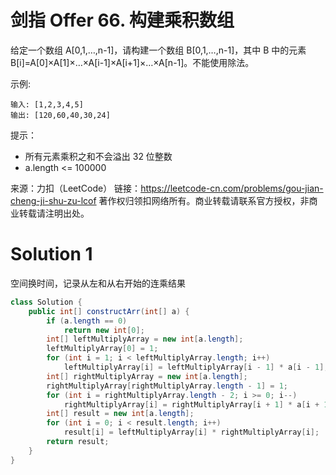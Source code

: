 # 剑指 Offer 66. 构建乘积数组

给定一个数组 A[0,1,…,n-1]，请构建一个数组 B[0,1,…,n-1]，其中 B 中的元素 B[i]=A[0]×A[1]×…×A[i-1]×A[i+1]×…×A[n-1]。不能使用除法。

示例:
```
输入: [1,2,3,4,5]
输出: [120,60,40,30,24]
```

提示：
+ 所有元素乘积之和不会溢出 32 位整数
+ a.length <= 100000

来源：力扣（LeetCode）
链接：https://leetcode-cn.com/problems/gou-jian-cheng-ji-shu-zu-lcof
著作权归领扣网络所有。商业转载请联系官方授权，非商业转载请注明出处。

# Solution 1
空间换时间，记录从左和从右开始的连乘结果  
``` java
class Solution {
    public int[] constructArr(int[] a) {
        if (a.length == 0)
            return new int[0];
        int[] leftMultiplyArray = new int[a.length];
        leftMultiplyArray[0] = 1;
        for (int i = 1; i < leftMultiplyArray.length; i++)
            leftMultiplyArray[i] = leftMultiplyArray[i - 1] * a[i - 1];
        int[] rightMultiplyArray = new int[a.length];
        rightMultiplyArray[rightMultiplyArray.length - 1] = 1;
        for (int i = rightMultiplyArray.length - 2; i >= 0; i--)
            rightMultiplyArray[i] = rightMultiplyArray[i + 1] * a[i + 1];
        int[] result = new int[a.length];
        for (int i = 0; i < result.length; i++)
            result[i] = leftMultiplyArray[i] * rightMultiplyArray[i];
        return result;
    }
}
```
